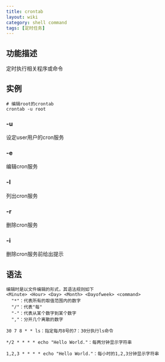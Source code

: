 ```yaml
---
title: crontab
layout: wiki
category: shell command
tags: [定时任务]
---
```


## 功能描述

定时执行相关程序或命令

## 实例

~~~
# 编辑root的crontab
crontab -u root
~~~

### -u <user>

设定user用户的cron服务

### -e

编辑cron服务

### -l

列出cron服务

### -r

删除cron服务

### -i

删除cron服务前给出提示

## 语法

~~~
编辑时是以文件编辑的形式，其语法规则如下
<Minute> <Hour> <Day> <Month> <Dayofweek> <command>
  "*"：代表所有的取值范围内的数字
  "/"：代表"每"
  "-"：代表从某个数字到某个数字
  ","：分开几个离散的数字

30 7 8 * * ls：指定每月8号的7：30分执行ls命令

*/2 * * * * echo "Hello World."：每两分钟显示字符串

1,2,3 * * * * echo "Hello World."：每小时的1,2,3分钟显示字符串
~~~
